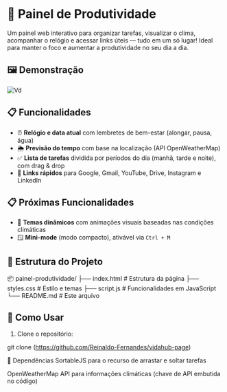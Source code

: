 # 🧭 Painel de Produtividade

Um painel web interativo para organizar tarefas, visualizar o clima, acompanhar o relógio e acessar links úteis — tudo em um só lugar! Ideal para manter o foco e aumentar a produtividade no seu dia a dia.

## 🖼️ Demonstração

![Vd](https://github.com/user-attachments/assets/5d4d31dc-c289-40c0-932e-6b7bd4d4688d)

## 📋 Funcionalidades

- ⏰ **Relógio e data atual** com lembretes de bem-estar (alongar, pausa, água)
- 🌦️ **Previsão do tempo** com base na localização (API OpenWeatherMap)
- ✅ **Lista de tarefas** dividida por períodos do dia (manhã, tarde e noite), com drag & drop
- 🔗 **Links rápidos** para Google, Gmail, YouTube, Drive, Instagram e LinkedIn

## 📋 Próximas Funcionalidades 

- 🌈 **Temas dinâmicos** com animações visuais baseadas nas condições climáticas
- 🪟 **Mini-mode** (modo compacto), ativável via `Ctrl + M` 

## 📁 Estrutura do Projeto

📦 painel-produtividade/
├── index.html # Estrutura da página
├── styles.css # Estilo e temas
├── script.js # Funcionalidades em JavaScript
└── README.md # Este arquivo


## 🚀 Como Usar

1. Clone o repositório:

git clone (https://github.com/Reinaldo-Fernandes/vidahub-page)

🔧 Dependências
SortableJS para o recurso de arrastar e soltar tarefas

OpenWeatherMap API para informações climáticas (chave de API embutida no código)
